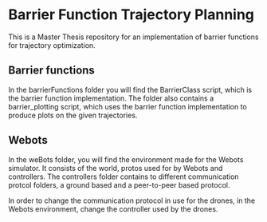 # Barrier Function Trajectory Planning
This is a Master Thesis repository for an implementation of barrier functions for trajectory optimization.

## Barrier functions

In the barrierFunctions folder you will find the BarrierClass script, which is the barrier function implementation. The folder also contains a barrier_plotting script, which uses the barrier function implementation to produce plots on the given trajectories.

## Webots
In the weBots folder, you will find the environment made for the Webots simulator. It consists of the world, protos used for by Webots and controllers. The controllers folder contains to different communication protcol folders, a ground based and a peer-to-peer based protocol.

In order to change the communication protocol in use for the drones, in the Webots environment, change the controller used by the drones.


